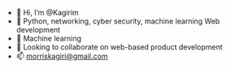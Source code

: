 - 👋 Hi, I’m @Kagirim
- 👀 Python, networking, cyber security, machine learning Web development
- 🌱 Machine learning 
- 💞️ Looking to collaborate on web-based product development
- 📫 morriskagiri@gmail.com

<!---
Kagirim/Kagirim is a ✨ special ✨ repository because its `README.md` (this file) appears on your GitHub profile.
You can click the Preview link to take a look at your changes.
--->
